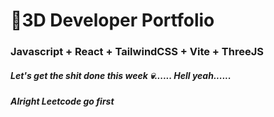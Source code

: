 # 🚀3D Developer Portfolio

### Javascript + React + TailwindCSS + Vite + ThreeJS
##### Let's get the shit done this week 💀...... Hell yeah......
##### Alright Leetcode go first
